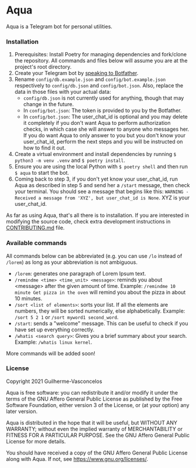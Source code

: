 # Aqua
Aqua is a Telegram bot for personal utilities.

### Installation
1. Prerequisites: Install Poetry for managing dependencies and fork/clone the repository.
All commands and files below will assume you are at the project's root directory.
2. Create your Telegram bot by [speaking to Botfather](https://t.me/botfather).
3. Rename `config/db.example.json` and `config/bot.example.json` respectively to
`config/db.json` and `config/bot.json`. Also, replace the data in those files with
your actual data:
    - `config/db.json` is not currently used for anything, though that may change
    in the future.
    - In `config/bot.json`: The token is provided to you by the Botfather.
    - In `config/bot.json`: The user_chat_id is optional and you may delete it completely
    if you don't want Aqua to perform authorization checks, in which case she will answer
    to anyone who messages her. If you do want Aqua to only answer to you but you don't know
    your user_chat_id, perform the next steps and you will be instructed on how to find it out.
4. Create a virtual environment and install dependencies by running `$ python3 -m venv .venv`
and `$ poetry install`.
5. Ensure you are using the local Python with `$ poetry shell` and then run `$ aqua` to start
the bot.
6. Coming back to step 3, if you don't yet know your user_chat_id, run Aqua as described in
step 5 and send her a `/start` message, then check your terminal. You should see a message
that begins like this: `WARNING - Received a message from 'XYZ', but user_chat_id is None`.
XYZ is your user_chat_id.

As far as using Aqua, that's all there is to installation. If you are interested in modifying
the source code, check extra development instructions in [CONTRIBUTING.md](CONTRIBUTING.md) file.

### Available commands
All commands below can be abbreviated (e.g. you can use `/lo` instead of `/lorem`) as long as your
abbreviation is not ambiguous.

- `/lorem`: generates one paragraph of Lorem Ipsum text. 
- `/remindme <time> <time_unit> <message>`: reminds you about \<message> after the given amount of
time. Example: `/remindme 10 minute Get pizza in the oven` will remind you about the pizza in
about 10 minutes.
- `/sort <list of elements>`: sorts your list. If all the elements are numbers, they will be sorted
numerically, else alphabetically. Example: `/sort 5 2 1` or `/sort myword1 second_word`.
- `/start`: sends a "welcome" message. This can be useful to check if you have set up everything
correctly.
- `/whatis <search query>`: Gives you a brief summary about your search. Example: `/whatis linux kernel`.

More commands will be added soon!

### License
Copyright 2021 Guilherme-Vasconcelos

Aqua is free software: you can redistribute it and/or modify
it under the terms of the GNU Affero General Public License as published by
the Free Software Foundation, either version 3 of the License, or
(at your option) any later version.

Aqua is distributed in the hope that it will be useful,
but WITHOUT ANY WARRANTY; without even the implied warranty of
MERCHANTABILITY or FITNESS FOR A PARTICULAR PURPOSE.  See the
GNU Affero General Public License for more details.

You should have received a copy of the GNU Affero General Public License
along with Aqua.  If not, see <https://www.gnu.org/licenses/>.
